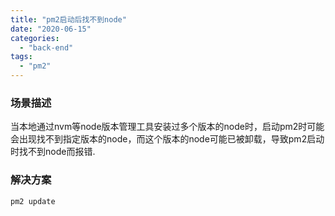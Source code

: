 ```yaml
---
title: "pm2启动后找不到node"
date: "2020-06-15"
categories: 
  - "back-end"
tags: 
  - "pm2"
---
```


### 场景描述

当本地通过nvm等node版本管理工具安装过多个版本的node时，启动pm2时可能会出现找不到指定版本的node，而这个版本的node可能已被卸载，导致pm2启动时找不到node而报错.

### 解决方案

`pm2 update`
